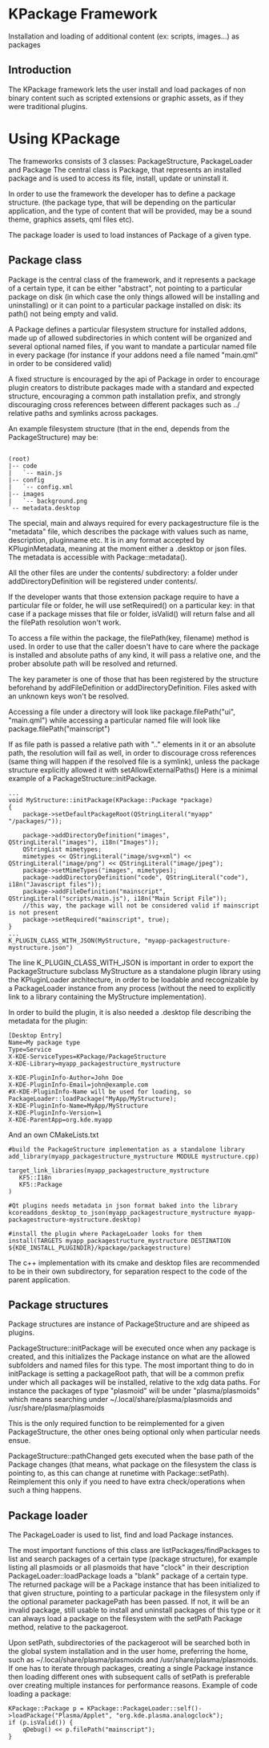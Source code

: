 # KPackage Framework

Installation and loading of additional content (ex: scripts, images...) as packages

## Introduction

The KPackage framework lets the user install and load packages of non binary content such as scripted extensions or graphic assets, as if they were traditional plugins.

# Using KPackage

The frameworks consists of 3 classes: PackageStructure, PackageLoader and Package
The central class is Package, that represents an installed package and is used to access its file, install, update or uninstall it.

In order to use the framework the developer has to define a package structure. (the package type, that will be depending on the particular application, and the type of content that will be provided, may be a sound theme, graphics assets, qml files etc).

The package loader is used to load instances of Package of a given type.

## Package class

Package is the central class of the framework, and it represents a package of a certain type, it can be either "abstract", not pointing to a particular package on disk (in which case the only things allowed will be installing and uninstalling) or it can point to a particular package installed on disk: its path() not being empty and valid.

A Package defines a particular filesystem structure for installed addons, made up of allowed subdirectories in which content will be organized and several optional named files, if you want to mandate a particular named file in every package (for instance if your addons need a file named "main.qml" in order to be considered valid)

A fixed structure is encouraged by the api of Package in order to encourage plugin creators to distribute packages made with a standard and expected structure, encouraging a common path installation prefix, and strongly discouraging cross references between different packages such as ../ relative paths and symlinks across packages.

An example filesystem structure (that in the end, depends from the PackageStructure) may be:

```

(root)
|-- code
|   `-- main.js
|-- config
|   `-- config.xml
|-- images
|   `-- background.png
`-- metadata.desktop

```

The special, main and always required for every packagestructure file is the "metadata" file, which describes the package with values such as name, description, pluginname etc. It is in any format accepted by KPluginMetadata, meaning at the moment either a .desktop or json files. The metadata is accessible with Package::metadata().

All the other files are under the contents/ subdirectory: a folder under addDirectoryDefinition will be registered under contents/.

If the developer wants that those extension package require to have a particular file or folder, he will use setRequired() on a particular key: in that case if a package misses that file or folder, isValid() will return false and all the filePath resolution won't work.

To access a file within the package, the filePath(key, filename) method is used. In order to use that the caller doesn't have to care where the package is installed and absolute paths of any kind, it will pass a relative one, and the prober absolute path will be resolved and returned.

The key parameter is one of those that has been registered by the structure beforehand by addFileDefinition or addDirectoryDefinition. Files asked with an unknown keys won't be resolved.

Accessing a file under a directory will look like package.filePath("ui", "main.qml") while accessing a particular named file will look like package.filePath("mainscript")

If as file path is passed a relative path with ".." elements in it or an absolute path, the resolution will fail as well, in order to discourage cross references (same thing will happen if the resolved file is a symlink), unless the package structure explicitly allowed it with setAllowExternalPaths()
Here is a minimal example of a PackageStructure::initPackage.

```
...
void MyStructure::initPackage(KPackage::Package *package)
{
    package->setDefaultPackageRoot(QStringLiteral("myapp" "/packages/"));

    package->addDirectoryDefinition("images", QStringLiteral("images"), i18n("Images"));
    QStringList mimetypes;
    mimetypes << QStringLiteral("image/svg+xml") << QStringLiteral("image/png") << QStringLiteral("image/jpeg");
    package->setMimeTypes("images", mimetypes);
    package->addDirectoryDefinition("code", QStringLiteral("code"), i18n("Javascript files"));
    package->addFileDefinition("mainscript", QStringLiteral("scripts/main.js"), i18n("Main Script File"));
    //this way, the package will not be considered valid if mainscript is not present
    package->setRequired("mainscript", true);
}
...
K_PLUGIN_CLASS_WITH_JSON(MyStructure, "myapp-packagestructure-mystructure.json")
```

The line K_PLUGIN_CLASS_WITH_JSON is important in order to export the PackageStructure subclass MyStructure as a standalone plugin library using the KPluginLoader architecture, in order to be loadable and recognizable by a PackageLoader instance from any process (without the need to explicitly link to a library containing the MyStructure implementation).

In order to build the plugin, it is also needed a .desktop file describing the metadata for the plugin:

```
[Desktop Entry]
Name=My package type
Type=Service
X-KDE-ServiceTypes=KPackage/PackageStructure
X-KDE-Library=myapp_packagestructure_mystructure

X-KDE-PluginInfo-Author=John Doe
X-KDE-PluginInfo-Email=john@example.com
#X-KDE-PluginInfo-Name will be used for loading, so PackageLoader::loadPackage("MyApp/MyStructure);
X-KDE-PluginInfo-Name=MyApp/MyStructure
X-KDE-PluginInfo-Version=1
X-KDE-ParentApp=org.kde.myapp

```

And an own CMakeLists.txt

```
#build the PackageStructure implementation as a standalone library
add_library(myapp_packagestructure_mystructure MODULE mystructure.cpp)

target_link_libraries(myapp_packagestructure_mystructure
   KF5::I18n
   KF5::Package
)

#Qt plugins needs metadata in json format baked into the library
kcoreaddons_desktop_to_json(myapp_packagestructure_mystructure myapp-packagestructure-mystructure.desktop)

#install the plugin where PackageLoader looks for them
install(TARGETS myapp_packagestructure_mystructure DESTINATION ${KDE_INSTALL_PLUGINDIR}/kpackage/packagestructure)

```

The c++ implementation with its cmake and desktop files are recommended to be in their own subdirectory, for separation respect to the code of the parent application.


## Package structures

Package structures are instance of PackageStructure and are shipeed as plugins.

PackageStructure::initPackage will be executed once when any package is created, and this initializes the Package instance on what are the allowed subfolders and named files for this type. The most important thing to do in initPackage is setting a packageRoot path, that will be a common prefix under which all packages will be installed, relative to the xdg data paths. For instance the packages of type "plasmoid" will be under "plasma/plasmoids" which means searching under ~/.local/share/plasma/plasmoids and /usr/share/plasma/plasmoids

This is the only required function to be reimplemented for a given PackageStructure, the other ones being optional only when particular needs ensue.

PackageStructure::pathChanged gets executed when the base path of the Package changes (that means, what package on the filesystem the class is pointing to, as this can change at runetime with Package::setPath). Reimplement this only if you need to have extra check/operations when such a thing happens.

## Package loader

The PackageLoader is used to list, find and load Package instances.

The most important functions of this class are listPackages/findPackages to list and search packages of a certain type (package structure), for example listing all plasmoids or all plasmoids that have "clock" in their description PackageLoader::loadPackage loads a "blank" package of a certain type. The returned package will be a Package instance that has been initialized to that given structure, pointing to a particular package in the filesystem only if the optional parameter packagePath has been passed. If not, it will be an invalid package, still usable to install and uninstall packages of this type or it can always load a package on the filesystem with the setPath Package method, relative to the packageroot.

Upon setPath, subdirectories of the packageroot will be searched both in the global system installation and in the user home, preferring the home, such as ~/.local/share/plasma/plasmoids and /usr/share/plasma/plasmoids. If one has to iterate through packages, creating a single Package instance then loading different ones with subsequent calls of setPath is preferable over creating multiple instances for performance reasons.
Example of code loading a package:

```
KPackage::Package p = KPackage::PackageLoader::self()->loadPackage("Plasma/Applet", "org.kde.plasma.analogclock");
if (p.isValid()) {
    qDebug() << p.filePath("mainscript");
}
```

